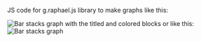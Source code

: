 JS code for g.raphael.js library to make graphs like this:

![](http://dl.dropbox.com/u/1272632/Screenshots/e.png "Bar stacks graph with the titled and colored blocks")
or like this:
![](http://dl.dropbox.com/u/1272632/Screenshots/a.png "Bar stacks graph")
